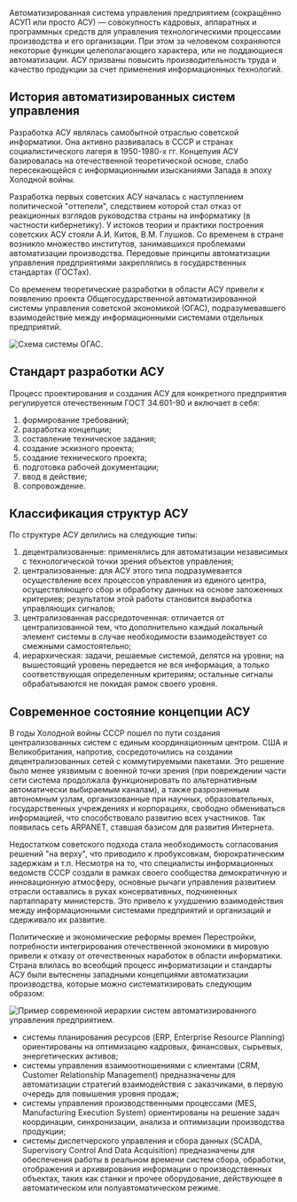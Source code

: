 Автоматизированная система управления предприятием (сокращённо АСУП или просто АСУ) — совокупность кадровых, аппаратных и программных средств для управления технологическими процессами производства и его организации. При этом за человеком сохраняются некоторые функции целеполагающего характера, или не поддающиеся автоматизации. АСУ призваны повысить производительность труда и качество продукции  за счет применения информационных технологий.

## История автоматизированных систем управления

Разработка АСУ являлась самобытной отраслью советской информатики. Она активно  развивалась в СССР и странах социалистического лагеря в 1950-1980-х гг. Концепуия АСУ базировалась на отечественной теоретической основе, слабо пересекающейся с информационными изысканиями Запада в эпоху Холодной войны.

Разработка первых советских АСУ началась с наступлением политической "оттепели", следствием которой стал отказ от реакционных взглядов руководства страны на информатику (в частности кибернетику). У истоков теории и практики построения советских АСУ стояли  А.И. Китов,  В.М. Глушков. Со временем в стране возникло множество институтов, занимавшихся проблемами автоматизации производства. Передовые принципы автоматизации управления предприятиями закреплялись в  государственных стандартах (ГОСТах).

Со временем теоретические разработки в области АСУ привели к появлению проекта Общегосударственной автоматизированной системы управления советской экономикой (ОГАС), подразумевавшего взаимодействие между информационными системами отдельных предприятий.

![Схема системы ОГАС.](https://a24.biz/assets/files/handbook/images/17/61/1761ec2337ea0405e4c0c013f8ea01de)


## Стандарт разработки АСУ

Процесс проектирования и создания АСУ для конкретного предприятия регулируется отечественным ГОСТ 34.601-90 и включает в себя:

1. формирование требований;
1. разработка концепции;
1. составление техническое задания;
1. создание эскизного проекта;
1. создание технического проекта;
1. подготовка рабочей документации;
1. ввод в действие;
1. сопровождение.

## Классификация структур АСУ

По структуре АСУ делились на следующие типы:

1. децентрализованные: применялись для автоматизации независимых с технологической точки зрения объектов управления;
1. централизованные: для АСУ этого типа подразумевается осуществление всех процессов управления из единого центра, осуществляющего сбор и обработку данных на основе заложенных критериев; результатом этой работы становится выработка управляющих сигналов;
1. централизованная рассредоточенная: отличается от централизованной тем, что дополнительно каждый локальный элемент системы в случае необходимости взаимодействует со смежными самостоятельно;
1. иерархическая: задачи, решаемые системой, делятся на уровни; на вышестоящий уровень передается не вся информация, а только соответствующая определенным критериям; остальные сигналы обрабатываются не покидая рамок своего уровня.

## Современное состояние концепции АСУ

В годы Холодной войны СССР пошел по пути создания централизованных систем с единым координационным центром. США и Великобритания, напротив, сосредоточились на создании децентрализованных сетей с коммутируемыми пакетами. Это решение было менее уязвимым с военной точки зрения (при повреждении части сети система продолжала функционировать по альтернативным автоматически выбираемым каналам), а также разрозненным автономным узлам, организованные при научных, образовательных, государственных учреждениях и корпорациях, свободно обмениваться информацией, что способствовало развитию всех участников. Так появилась сеть ARPANET, ставшая базисом для развития Интернета.

Недостатком советского подхода стала необходимость согласования решений "на верху", что приводило к пробуксовкам, бюрократическим задержкам и т.п. Несмотря на то, что специалисты информационных ведомств СССР создали в рамках своего сообщества демократичную и инновационную атмосферу, основные рычаги управления развитием отрасли оставались в руках консервативных, подчиненных партаппарату министерств. Это привело к ухудшению взаимодействия между информационными системами предприятий и организаций и сдерживало их развитие.

Политические и экономические реформы времен Перестройки, потребности интегрирования отечественной экономики в мировую привели к отказу от отечественных наработок в области информатики. Страна влилась во всеобщий процесс информатизации и стандарты АСУ были вытеснены западными концепциями автоматизации производства, которые можно систематизировать следующим образом: 

![Пример современной иерархии систем автоматизированного управления предприятием.](https://a24.biz/assets/files/handbook/images/b7/6d/b76ddd0b6f387f8a38df2175fdf4ee49)

* системы планирования ресурсов (ERP, Enterprise Resource Planning) ориентированы на оптимизацию кадровых, финансовых, сырьевых, энергетических активов;
* системы управления взаимоотношениями с клиентами (CRM, Customer Relationship Management) предназначены для автоматизации стратегий взаимодействия с заказчиками, в первую очередь для повышения уровня продаж;
* системы управления производственными процессами (MES, Manufacturing Execution System) ориентированы на решение задач координации, синхронизации, анализа и оптимизации производства продукции;
* системы диспетчерского управления и сбора данных (SCADA, Supervisory Control And Data Acquisition) предназначены для  обеспечения работы в реальном времени систем сбора, обработки, отображения и архивирования информации о производственных  объектах, таких как станки и прочее оборудование, действующее в автоматическом или полуавтоматическом режиме.


